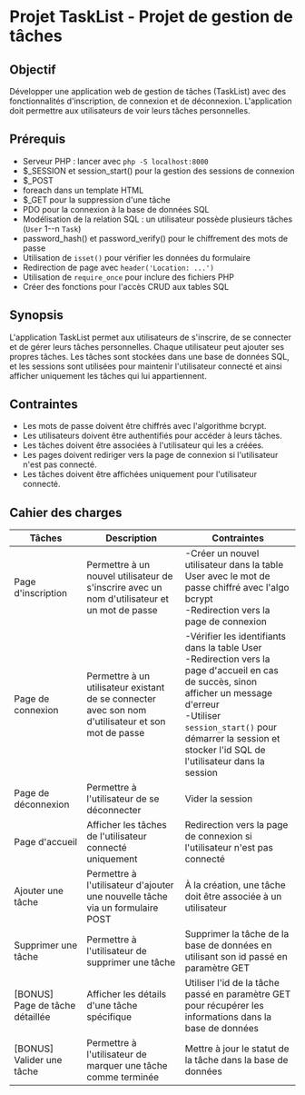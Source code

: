 # Projet TaskList - Projet de gestion de tâches
<!-- - TodoList - session, SQL (User||--o{Task)
    - On a besoin de SQL pour stocker les tâches
    - On a besoin de session pour stocker l'utilisateur connecté
    - On a besoin de $_POST pour ajouter une tâche
    - On a besoin de $_GET pour afficher une tâche
    - task-list.php
    - post-task.php
    - get-task.php?id= -->

## Objectif
Développer une application web de gestion de tâches (TaskList) avec des fonctionnalités d'inscription, de connexion et de déconnexion. L'application doit permettre aux utilisateurs de voir leurs tâches personnelles.

## Prérequis
- Serveur PHP : lancer avec `php -S localhost:8000`
- $_SESSION et session_start() pour la gestion des sessions de connexion
- $_POST
- foreach dans un template HTML
- $_GET pour la suppression d'une tâche
- PDO pour la connexion à la base de données SQL
- Modélisation de la relation SQL : un utilisateur possède plusieurs tâches (`User` 1--n `Task`)
- password_hash() et password_verify() pour le chiffrement des mots de passe
- Utilisation de `isset()` pour vérifier les données du formulaire
- Redirection de page avec `header('Location: ...')`
- Utilisation de `require_once` pour inclure des fichiers PHP
- Créer des fonctions pour l'accès CRUD aux tables SQL

## Synopsis
L'application TaskList permet aux utilisateurs de s'inscrire, de se connecter et de gérer leurs tâches personnelles. Chaque utilisateur peut ajouter ses propres tâches. Les tâches sont stockées dans une base de données SQL, et les sessions sont utilisées pour maintenir l'utilisateur connecté et ainsi afficher uniquement les tâches qui lui appartiennent.

## Contraintes
- Les mots de passe doivent être chiffrés avec l'algorithme bcrypt.
- Les utilisateurs doivent être authentifiés pour accéder à leurs tâches.
- Les tâches doivent être associées à l'utilisateur qui les a créées.
- Les pages doivent rediriger vers la page de connexion si l'utilisateur n'est pas connecté.
- Les tâches doivent être affichées uniquement pour l'utilisateur connecté.

## Cahier des charges
| Tâches | Description | Contraintes |
|--------|-------------|-------------|
| Page d'inscription | Permettre à un nouvel utilisateur de s'inscrire avec un nom d'utilisateur et un mot de passe | -Créer un nouvel utilisateur dans la table User avec le mot de passe chiffré avec l'algo bcrypt<br>-Redirection vers la page de connexion|
| Page de connexion | Permettre à un utilisateur existant de se connecter avec son nom d'utilisateur et son mot de passe | -Vérifier les identifiants dans la table User<br>-Redirection vers la page d'accueil en cas de succès, sinon afficher un message d'erreur<br>-Utiliser `session_start()` pour démarrer la session et stocker l'id SQL de l'utilisateur dans la session|
| Page de déconnexion | Permettre à l'utilisateur de se déconnecter | Vider la session|
| Page d'accueil | Afficher les tâches de l'utilisateur connecté uniquement | Redirection vers la page de connexion si l'utilisateur n'est pas connecté|
| Ajouter une tâche | Permettre à l'utilisateur d'ajouter une nouvelle tâche via un formulaire POST | À la création, une tâche doit être associée à un utilisateur |
|  Supprimer une tâche | Permettre à l'utilisateur de supprimer une tâche | Supprimer la tâche de la base de données en utilisant son id passé en paramètre GET|
| [BONUS] Page de tâche détaillée | Afficher les détails d'une tâche spécifique | Utiliser l'id de la tâche passé en paramètre GET pour récupérer les informations dans la base de données |
| [BONUS] Valider une tâche | Permettre à l'utilisateur de marquer une tâche comme terminée | Mettre à jour le statut de la tâche dans la base de données | 
